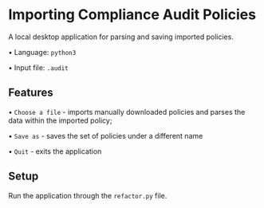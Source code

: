 # Importing Compliance Audit Policies

A local desktop application for parsing and saving imported policies.

• Language: ```python3```

• Input file: ```.audit```

## Features

• ```Choose a file``` - imports manually downloaded policies and parses the data within the imported policy;

• ```Save as``` - saves the set of policies under a different name

• ```Quit``` - exits the application


## Setup
Run the application through the ```refactor.py``` file.

